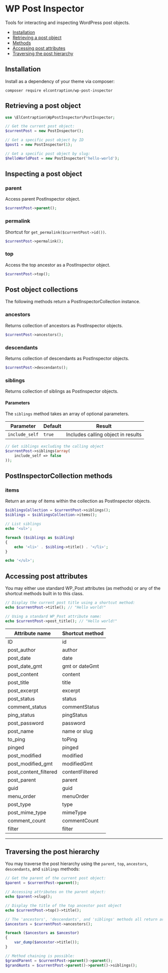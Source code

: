 # WP Post Inspector

Tools for interacting and inspecting WordPress post objects.

- [Installation](#installation)
- [Retrieving a post object](#retrieving-a-post-object)
- [Methods](#methods)
- [Accessing post attributes](#accessing-post-attributes)
- [Traversing the post hierarchy](#traversing-a-post-hierarchy)

## Installation

Install as a dependency of your theme via composer:

```
composer require elcontraption/wp-post-inspector
```

## Retrieving a post object

```php
use \ElContraption\WpPostInspector\PostInspector;

// Get the current post object:
$currentPost = new PostInspector();

// Get a specific post object by ID
$post1 = new PostInspector(1);

// Get a specific post object by slug:
$helloWorldPost = new PostInspector('hello-world');
```

## Inspecting a post object

### parent
Access parent PostInspector object.

```php
$currentPost->parent();
```

### permalink
Shortcut for `get_permalink($currentPost->id())`.

```php
$currentPost->permalink();
```

### top
Access the top ancestor as a PostInspector object.

```php
$currentPost->top();
```

## Post object collections
The following methods return a PostInspectorCollection instance.

### ancestors
Returns collection of ancestors as PostInspector objects.

```php
$currentPost->ancestors();
```

### descendants
Returns collection of descendants as PostInspector objects.

```php
$currentPost->descendants();
```

### siblings
Returns collection of siblings as PostInspector objects.

#### Parameters
The `siblings` method takes an array of optional parameters.

Parameter    | Default | Result
------------ | ------- | ------
`include_self` | `true` | Includes calling object in results

```php
// Get siblings excluding the calling object
$currentPost->siblings(array(
    include_self => false
));
```

## PostInspectorCollection methods

### items
Return an array of items within the collection as PostInspector objects.

```php
$siblingsCollection = $currentPost->siblings();
$siblings = $siblingsCollection->items();

// List siblings
echo '<ul>';

foreach ($siblings as $sibling)
{
    echo '<li>' . $sibling->title() . '</li>';
}

echo '</ul>';
```


## Accessing post attributes
You may either use standard WP_Post attributes (as methods) or any of the shortcut methods built in to this class.

```php
// Display the current post title using a shortcut method:
echo $currentPost->title(); // "Hello world!"

// Using a standard WP_Post attribute name:
echo $currentPost->post_title(); // "Hello world!"
```

Attribute name          | Shortcut method
----------------------- | ---------------
ID                      | id
post_author             | author
post_date               | date
post_date_gmt           | gmt or dateGmt
post_content            | content
post_title              | title
post_excerpt            | excerpt
post_status             | status
comment_status          | commentStatus
ping_status             | pingStatus
post_password           | password
post_name               | name or slug
to_ping                 | toPing
pinged                  | pinged
post_modified           | modified
post_modified_gmt       | modifiedGmt
post_content_filtered   | contentFiltered
post_parent             | parent
guid                    | guid
menu_order              | menuOrder
post_type               | type
post_mime_type          | mimeType
comment_count           | commentCount
filter                  | filter
---

## Traversing the post hierarchy
You may traverse the post hierarchy using the `parent`, `top`, `ancestors`, `descendants`, and `siblings` methods:

```php
// Get the parent of the current post object:
$parent = $currentPost->parent();

// Accessing attributes on the parent object:
echo $parent->slug();

// Display the title of the top ancestor post object
echo $currentPost->top()->title();

// The 'ancestors', 'descendants', and 'siblings' methods all return arrays of PostInspector objects:
$ancestors = $currentPost->ancestors();

foreach ($ancestors as $ancestor)
{
    var_dump($ancestor->title());
}

// Method chaining is possible:
$grandParent = $currentPost->parent()->parent();
$grandAunts = $currentPost->parent()->parent()->siblings();

```
